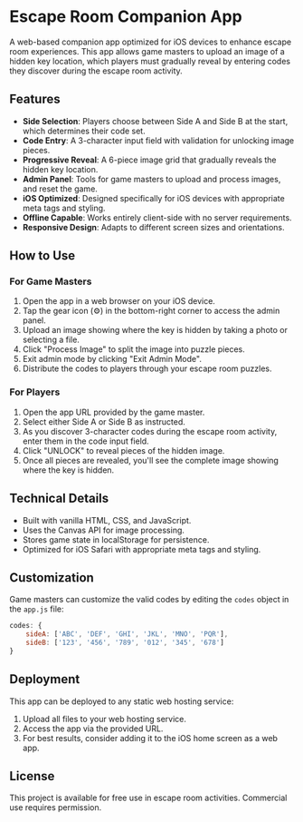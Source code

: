 # Escape Room Companion App

A web-based companion app optimized for iOS devices to enhance escape room experiences. This app allows game masters to upload an image of a hidden key location, which players must gradually reveal by entering codes they discover during the escape room activity.

## Features

- **Side Selection**: Players choose between Side A and Side B at the start, which determines their code set.
- **Code Entry**: A 3-character input field with validation for unlocking image pieces.
- **Progressive Reveal**: A 6-piece image grid that gradually reveals the hidden key location.
- **Admin Panel**: Tools for game masters to upload and process images, and reset the game.
- **iOS Optimized**: Designed specifically for iOS devices with appropriate meta tags and styling.
- **Offline Capable**: Works entirely client-side with no server requirements.
- **Responsive Design**: Adapts to different screen sizes and orientations.

## How to Use

### For Game Masters

1. Open the app in a web browser on your iOS device.
2. Tap the gear icon (⚙️) in the bottom-right corner to access the admin panel.
3. Upload an image showing where the key is hidden by taking a photo or selecting a file.
4. Click "Process Image" to split the image into puzzle pieces.
5. Exit admin mode by clicking "Exit Admin Mode".
6. Distribute the codes to players through your escape room puzzles.

### For Players

1. Open the app URL provided by the game master.
2. Select either Side A or Side B as instructed.
3. As you discover 3-character codes during the escape room activity, enter them in the code input field.
4. Click "UNLOCK" to reveal pieces of the hidden image.
5. Once all pieces are revealed, you'll see the complete image showing where the key is hidden.

## Technical Details

- Built with vanilla HTML, CSS, and JavaScript.
- Uses the Canvas API for image processing.
- Stores game state in localStorage for persistence.
- Optimized for iOS Safari with appropriate meta tags and styling.

## Customization

Game masters can customize the valid codes by editing the `codes` object in the `app.js` file:

```javascript
codes: {
    sideA: ['ABC', 'DEF', 'GHI', 'JKL', 'MNO', 'PQR'],
    sideB: ['123', '456', '789', '012', '345', '678']
}
```

## Deployment

This app can be deployed to any static web hosting service:

1. Upload all files to your web hosting service.
2. Access the app via the provided URL.
3. For best results, consider adding it to the iOS home screen as a web app.

## License

This project is available for free use in escape room activities. Commercial use requires permission. 